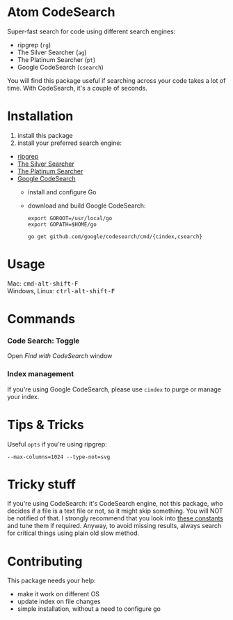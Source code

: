 # Atom CodeSearch

Super-fast search for code using different search engines:

- ripgrep (`rg`)
- The Silver Searcher (`ag`)
- The Platinum Searcher (`pt`)
- Google CodeSearch (`csearch`)

You will find this package useful if searching across your code takes a lot of time. With CodeSearch, it's a couple of seconds.

# Installation

1. install this package
2. install your preferred search engine:

  - [ripgrep](https://github.com/BurntSushi/ripgrep)
  - [The Silver Searcher](https://github.com/ggreer/the_silver_searcher)
  - [The Platinum Searcher](https://github.com/monochromegane/the_platinum_searcher)
  - [Google CodeSearch](https://github.com/google/codesearch)
    - install and configure Go
    - download and build Google CodeSearch:

        ```
        export GOROOT=/usr/local/go
        export GOPATH=$HOME/go

        go get github.com/google/codesearch/cmd/{cindex,csearch}
        ```

# Usage

Mac: <kbd>cmd-alt-shift-F</kbd>  
Windows, Linux: <kbd>ctrl-alt-shift-F</kbd>

# Commands

### Code Search: Toggle

Open *Find with CodeSearch* window

### Index management

If you're using Google CodeSearch, please use `cindex` to purge or manage your index.

# Tips & Tricks

Useful `opts` if you're using ripgrep:
```
--max-columns=1024 --type-not=svg
```

# Tricky stuff

If you're using CodeSearch: it's CodeSearch engine, not this package, who decides if a file is a text file or not, so it might skip something. You will NOT be notified of that. I strongly recommend that you look into [these constants](https://github.com/google/codesearch/blob/master/index/write.go#L88) and tune them if required. Anyway, to avoid missing results, always search for critical things using plain old slow method.

# Contributing

This package needs your help:
- make it work on different OS
- update index on file changes
- simple installation, without a need to configure go
